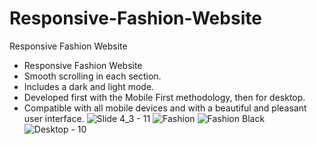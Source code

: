 # Responsive-Fashion-Website
Responsive Fashion Website 
- Responsive Fashion Website
- Smooth scrolling in each section.
- Includes a dark and light mode.
- Developed first with the Mobile First methodology, then for desktop.
- Compatible with all mobile devices and with a beautiful and pleasant user interface.
![Slide 4_3 - 11](https://user-images.githubusercontent.com/99453770/160914247-4a5fec9b-1417-45bf-91d8-dae9387068cc.png)
![Fashion](https://user-images.githubusercontent.com/99453770/160914415-6f48d6bb-67ef-4530-9adf-445726abd960.png)
![Fashion Black](https://user-images.githubusercontent.com/99453770/160914470-7f62760e-5168-499e-9504-e1198f37c52f.png)
![Desktop - 10](https://user-images.githubusercontent.com/99453770/160914503-2fe8bdc4-9e6a-428c-a756-7d7eb1acd808.png)
